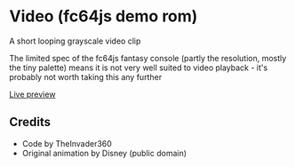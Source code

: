 # Video (fc64js demo rom)

A short looping grayscale video clip

The limited spec of the fc64js fantasy console (partly the resolution, mostly the tiny palette) means it is not very well suited to video playback - it's probably not worth taking this any further

[Live preview](https://theinvader360.github.io/fc64js/rom/demo/video/)

## Credits

* Code by TheInvader360
* Original animation by Disney (public domain)
